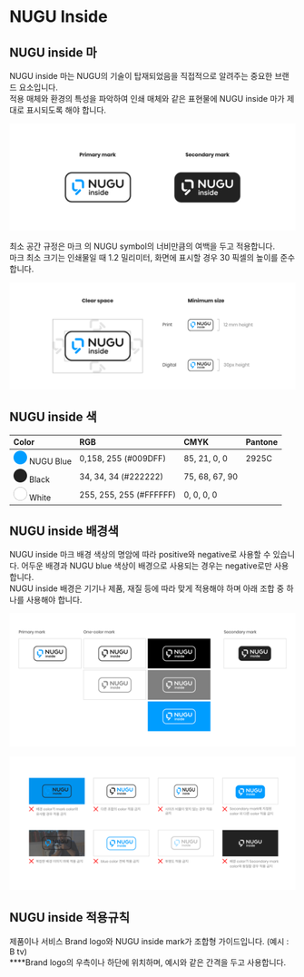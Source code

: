 # NUGU Inside

## **NUGU inside 마**

NUGU inside 마는 NUGU의 기술이 탑재되었음을 직접적으로 알려주는 중요한 브랜드 요소입니다.   
적용 매체와 환경의 특성을 파악하여 인쇄 매체와 같은 표현물에 NUGU inside 마가 제대로 표시되도록 해야 합니다.

![](../.gitbook/assets/inside_mark.png)

최소 공간 규정은 마크 의 NUGU symbol의 너비만큼의 여백을 두고 적용합니다.  
마크 최소 크기는 인쇄물일 때 1.2 밀리미터, 화면에 표시할 경우 30 픽셀의 높이를 준수합니다.

![](../.gitbook/assets/inside_guide.png)

## **NUGU inside 색**

| Color | RGB | CMYK | Pantone |
| :--- | :--- | :--- | :--- |
| ![](../.gitbook/assets/color_nugublue.png) NUGU Blue | 0,158, 255 \(\#009DFF\) | 85, 21, 0, 0 | 2925C |
| ![](../.gitbook/assets/color_black%20%281%29.png) Black | 34, 34, 34 \(\#222222\) | 75, 68, 67, 90 |  |
| ![](../.gitbook/assets/color_white.png) White | 255, 255, 255 \(\#FFFFFF\) | 0, 0, 0, 0 |  |

## **NUGU inside 배경색**

NUGU inside 마크 배경 색상의 명암에 따라 positive와 negative로 사용할 수 있습니다. 어두운 배경과 NUGU blue 색상이 배경으로 사용되는 경우는 negative로만 사용합니다.  
NUGU inside 배경은 기기나 제품, 재질 등에 따라 맞게 적용해야 하며 아래 조합 중 하나를 사용해야 합니다.

![&#xBC30;&#xACBD;&#xC0C9;&#xC0C1;&#xC5D0; &#xB530;&#xB77C; &#xC801;&#xC6A9;&#xAC00;&#xB2A5;&#xD55C; &#xB9C8;&#xD06C;](../.gitbook/assets/usage1.png)

![&#xC624;&#xC6A9;&#xB41C; &#xC0AC;&#xB840;](../.gitbook/assets/usage2.png)

## **NUGU inside 적용규칙**

제품이나 서비스 Brand logo와 NUGU inside mark가 조합형 가이드입니다. \(예시 : B tv\)   
****Brand logo의 우측이나 하단에 위치하며, 예시와 같은 간격을 두고 사용합니다. 

